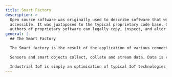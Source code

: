 ```yaml
---
title: Smart Factory
description: >
  Open source software was originally used to describe software that was publicly
  accessible. It was juxtaposed to the typical proprietary code base. Only the original
  authors of proprietary software can legally copy, inspect, and alter that software.
general: |-
  ## The Smart Factory

  The Smart factory is the result of the application of various connective technologies to achieve hyper-flexible and self-adapting manufacturing capabilities. Industry 4.0 describes the application of advanced sensors, embedded software, the Industrial Internet of Things (IoT), cloud computing and enhanced analytics to digitalise the manufacturing process. 

  Sensors and smart objects collect, collate and stream data. Data is continuously shared through connected machines, devices and production systems. Data is used to collaboratively optimise supply management, production efficiency and fault management in real-time.

  Industrial IoT is simply an optimisation of typical IoT technologies for manaufacturing.to improve operational efficiency, control and visibility based on actionable metrics.  Big Data and Analytics is employed to optimise AI and inform self-improving systems and processes.
---
```

